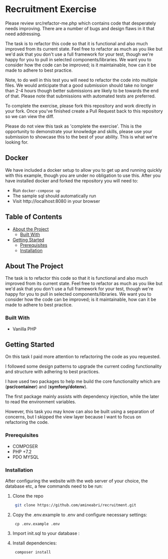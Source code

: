 # Recruitment Exercise
Please review src/refactor-me.php which contains code that desperately needs improving.  There are a number of bugs and design flaws in it that need addressing.

The task is to refactor this code so that it is functional and also much improved from its current state.  Feel free to refactor as much as you like but we'd ask that you don't use a full framework for your test, though we're happy for you to pull in selected components/libraries.  We want you to consider how the code can be improved; is it maintainable, how can it be made to adhere to best practice. 

Note, to do well in this test you will need to refactor the code into multiple files.  We would anticipate that a good submission should take no longer than 2-4 hours though better submissions are likely to be towards the end of that.  Please note that submissions with automated tests are preferred. 

To complete the exercise, please fork this repository and work directly in your fork. Once you've finished create a Pull Request back to this repository so we can view the diff.

Please do not view this task as 'complete the exercise'.  This is the opportunity to demonstrate your knowledge and skills, please use your submission to showcase this to the best of your ability.  This is what we're looking for.

## Docker
We have included a docker setup to allow you to get up and running quickly with this example, though you are under no obligation to use this.  After you have installed docker and forked the repository you will need to:

* Run `docker-compose up` 
* The sample sql should automatically run 
* Visit http://localhost:8080 in your browser

<!-- TABLE OF CONTENTS -->
## Table of Contents

* [About the Project](#about-the-project)
  * [Built With](#built-with)
* [Getting Started](#getting-started)
  * [Prerequisites](#prerequisites)
  * [Installation](#installation)

<!-- ABOUT THE PROJECT -->
## About The Project

The task is to refactor this code so that it is functional and also much improved from its current state. Feel free to refactor as much as you like but we'd ask that you don't use a full framework for your test, though we're happy for you to pull in selected components/libraries. We want you to consider how the code can be improved; is it maintainable, how can it be made to adhere to best practice.

### Built With
* Vanilla PHP


<!-- GETTING STARTED -->
## Getting Started

On this task I paid more attention to refactoring the code as you requested.

I followed some design patterns to upgrade the current coding functionality and structure with adhering to best practices.

I have used two packages to help me build the core functionality which are (**psr/container**) and (**symfony/dotenv**).

The first package mainly assists with dependency injection, while the later to read the environment variables.

However, this task you may know can also be built using a separation of concerns, but I skipped the view layer because I want to focus on refactoring the code.


### Prerequisites

* COMPOSER
* PHP +7.2
* PDO MYSQL

### Installation

After configuring the website with the web server of your choice, the database etc, a few commands need to be run:

1. Clone the repo
   ```sh
    git clone https://github.com/amineabri/recruitment.git
   ```
      
2. Copy the .env.example to .env and configure necessary settings:
   ```
    cp .env.example .env
   ```
   
3. Import init.sql to your database :

4. Install dependencies:
   ```
    composer install
   ```